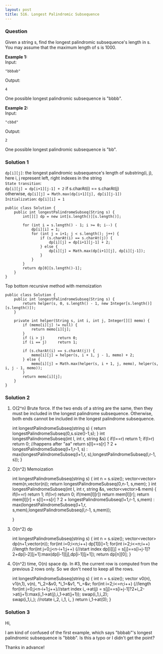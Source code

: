 ```yaml
---
layout: post
title: 516. Longest Palindromic Subsequence
---
```

### Question
Given a string s, find the longest palindromic subsequence's length in s. You
may assume that the maximum length of s is 1000.

 **Example 1:**  
Input:

    
    
    "bbbab"
    

Output:

    
    
    4
    

One possible longest palindromic subsequence is "bbbb".

**Example 2:**  
Input:

    
    
    "cbbd"
    

Output:

    
    
    2
    

One possible longest palindromic subsequence is "bb".

### Solution 1
`dp[i][j]`: the longest palindromic subsequence's length of substring(i, j),
here i, j represent left, right indexes in the string  
`State transition`:  
`dp[i][j] = dp[i+1][j-1] + 2` if s.charAt(i) == s.charAt(j)  
otherwise, `dp[i][j] = Math.max(dp[i+1][j], dp[i][j-1])`  
`Initialization`: `dp[i][i] = 1`

    
    
    public class Solution {
        public int longestPalindromeSubseq(String s) {
            int[][] dp = new int[s.length()][s.length()];
            
            for (int i = s.length() - 1; i >= 0; i--) {
                dp[i][i] = 1;
                for (int j = i+1; j < s.length(); j++) {
                    if (s.charAt(i) == s.charAt(j)) {
                        dp[i][j] = dp[i+1][j-1] + 2;
                    } else {
                        dp[i][j] = Math.max(dp[i+1][j], dp[i][j-1]);
                    }
                }
            }
            return dp[0][s.length()-1];
        }
    }
    

Top bottom recursive method with memoization

    
    
    public class Solution {
        public int longestPalindromeSubseq(String s) {
            return helper(s, 0, s.length() - 1, new Integer[s.length()][s.length()]);
        }
        
        private int helper(String s, int i, int j, Integer[][] memo) {
            if (memo[i][j] != null) {
                return memo[i][j];
            }
            if (i > j)      return 0;
            if (i == j)     return 1;
            
            if (s.charAt(i) == s.charAt(j)) {
                memo[i][j] = helper(s, i + 1, j - 1, memo) + 2;
            } else {
                memo[i][j] = Math.max(helper(s, i + 1, j, memo), helper(s, i, j - 1, memo));
            }
            return memo[i][j];
        }
    }
    


### Solution 2
  1. O(2^n) Brute force. If the two ends of a string are the same, then they must be included in the longest palindrome subsequence. Otherwise, both ends cannot be included in the longest palindrome subsequence.

    
    
        int longestPalindromeSubseq(string s) {
            return longestPalindromeSubseq(0,s.size()-1,s); 
        }
        int longestPalindromeSubseq(int l, int r, string &s) {
            if(l==r) return 1;
            if(l>r) return 0;  //happens after "aa" 
            return s[l]==s[r] ? 2 + longestPalindromeSubseq(l+1,r-1, s) : 
                max(longestPalindromeSubseq(l+1,r, s),longestPalindromeSubseq(l,r-1, s)); 
        }
    

  2. O(n^2) Memoization

    
    
        int longestPalindromeSubseq(string s) {
            int n = s.size();
            vector<vector<int>> mem(n,vector<int>(n));
            return longestPalindromeSubseq(0,n-1, s,mem); 
        }
        int longestPalindromeSubseq(int l, int r, string &s, vector<vector<int>>& mem) {
            if(l==r) return 1;
            if(l>r) return 0;
            if(mem[l][r]) return mem[l][r];
            return mem[l][r] = s[l]==s[r] ? 2 + longestPalindromeSubseq(l+1,r-1, s,mem) : 
                max(longestPalindromeSubseq(l+1,r, s,mem),longestPalindromeSubseq(l,r-1, s,mem)); 
            
        }
    

  3. O(n^2) dp

    
    
        int longestPalindromeSubseq(string s) {
            int n = s.size();
            vector<vector<int>> dp(n+1,vector<int>(n));
            for(int i=0;i<n;i++) dp[1][i]=1;
            for(int i=2;i<=n;i++) //length
                for(int j=0;j<n-i+1;j++) {//start index 
                    dp[i][j] = s[j]==s[i+j-1]?2+dp[i-2][j+1]:max(dp[i-1][j],dp[i-1][j+1]);
            return dp[n][0]; 
        }
    

  4. O(n^2) time, O(n) space dp. In #3, the current row is computed from the previous 2 rows only. So we don't need to keep all the rows.

    
    
        int longestPalindromeSubseq(string s) {
            int n = s.size();
            vector<int> v0(n), v1(n,1), v(n), *i_2=&v0, *i_1=&v1, *i_=&v;
            for(int i=2;i<=n;i++) {//length
                for(int j=0;j<n-i+1;j++)//start index
                    i_->at(j) = s[j]==s[i+j-1]?2+i_2->at(j+1):max(i_1->at(j),i_1->at(j+1));
                swap(i_1,i_2);    
                swap(i_1,i_); //rotate i_2, i_1, i_
            }
            return i_1->at(0); 
        }
    


### Solution 3
Hi,

I am kind of confused of the first example, which says "bbbab"'s longest
palindromic subsequence is "bbbb". Is this a typo or I didn't get the point?

Thanks in advance!



